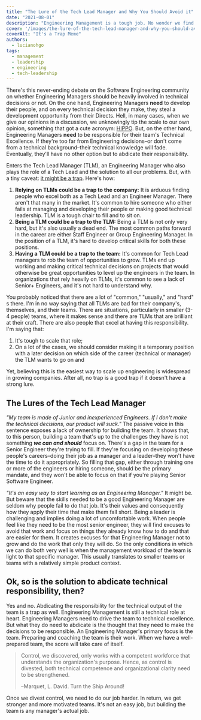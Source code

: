 ```yaml
---
title: "The Lure of the Tech Lead Manager and Why You Should Avoid it"
date: "2021-08-01"
description: "Engineering Management is a tough job. No wonder we find clever ways to avoid doing it. Playing a Senior Engineer and Tech Lead is one of the most common ones. Don't agree? Read on."
cover: '/images/the-lure-of-the-tech-lead-manager-and-why-you-should-avoid-it/its-a-trap.jpeg'
coverAlt: "It's a Trap Meme"
authors:
  - lucianohgo
tags:
  - management
  - leadership
  - engineering
  - tech-leadership
---
```


There's this never-ending debate on the Software Engineering community on whether Engineering Managers should be heavily involved in technical decisions or not. On the one hand, Engineering Managers **need** to develop their people, and on every technical decision they make, they steal a development opportunity from their Directs. Hell, in many cases, when we give our opinions in a discussion, we unknowingly tip the scale to our own opinion, something that got a cute acronym: [HIPPO](https://whatis.techtarget.com/definition/HiPPOs-highest-paid-persons-opinions). But, on the other hand, Engineering Managers **need** to be responsible for their team's Technical Excellence. If they're too far from Engineering decisions–or don't come from a technical background–their technical knowledge will fade. Eventually, they'll have no other option but to abdicate their responsibility.

Enters the Tech Lead Manager (TLM), an Engineering Manager who also plays the role of a Tech Lead and the solution to all our problems. But, with a tiny caveat: [it might be a trap](https://lethain.com/tech-lead-managers/). Here's how:

1. **Relying on TLMs could be a trap to the company:** It is arduous finding people who excel both as a Tech Lead and an Engineer Manager. There aren't that many in the market. It's common to hire someone who either fails at managing and developing their people or making good technical leadership. TLM is a tough chair to fill and to sit on.
2. **Being a TLM could be a trap to the TLM:** Being a TLM is not only very hard, but it's also usually a dead end. The most common paths forward in the career are either Staff Engineer or Group Engineering Manager. In the position of a TLM, it's hard to develop critical skills for both these positions.
3. **Having a TLM could be a trap to the team:** It's common for Tech Lead managers to rob the team of opportunities to grow. TLMs end up working and making critical technical decisions on projects that would otherwise be great opportunities to level up the engineers in the team. In organizations that rely heavily on TLMs, it's common to see a lack of Senior+ Engineers, and it's not hard to understand why.

You probably noticed that there are a lot of "common," "usually," and "hard" s there. I'm in no way saying that all TLMs are bad for their company's, themselves, and their teams. There are situations, particularly in smaller (3-4 people) teams, where it makes sense and there are TLMs that are brilliant at their craft. There are also people that excel at having this responsibility.  I'm saying that:

1. It's tough to scale that role;
2. On a lot of the cases, we should consider making it a temporary position with a later decision on which side of the career (technical or manager) the TLM wants to go on and

Yet, believing this is the easiest way to scale up engineering is widespread in growing companies. After all, no trap is a good trap if it doesn't have a strong lure.

## The Lures of the Tech Lead Manager

*"My team is made of Junior and inexperienced Engineers. If I don't make the technical decisions, our product will suck."* The passive voice in this sentence exposes a lack of ownership for building the team. It shows that, to this person, building a team that's up to the challenges they have is not something ***we can and should*** focus on. There's a gap in the team for a Senior Engineer they're trying to fill. If they're focusing on developing these people's careers–doing their job as a manager and a leader–they won't have the time to do it appropriately. So filling that gap, either through training one or more of the engineers or hiring someone, should be the primary mandate, and they won't be able to focus on that if you're playing Senior Software Engineer.

*"It's an easy way to start learning as an Engineering Manager."* It might be. But beware that the skills needed to be a good Engineering Manager are seldom why people fail to do that job. It's their values and consequently how they apply their time that make them fall short. Being a leader is challenging and implies doing a lot of uncomfortable work. When people feel like they need to be the most senior engineer, they will find excuses to avoid that work and focus on things they already know how to do and that are easier for them. It creates excuses for that Engineering Manager not to grow and do the work that only they will do. So the only conditions in which we can do both very well is when the management workload of the team is light to that specific manager. This usually translates to smaller teams or teams with a relatively simple product context.

## Ok, so is the solution to abdicate technical responsibility, then?

Yes and no. Abdicating the responsibility for the technical output of the team is a trap as well. Engineering Management is still a technical role at heart. Engineering Managers need to drive the team to technical excellence. But what they do need to abdicate is the thought that they need to make the decisions to be responsible. An Engineering Manager's primary focus is the team. Preparing and coaching the team is their work.  When we have a well-prepared team, the score will take care of itself.

> Control, we discovered, only works with a competent workforce that understands the organization's purpose. Hence, as control is divested, both technical competence and organizational clarity need to be strengthened.
>
> –Marquet, L. David. Turn the Ship Around!

Once we divest control, we need to do our job harder. In return, we get stronger and more motivated teams. It's not an easy job, but building the team is any manager's actual job.
